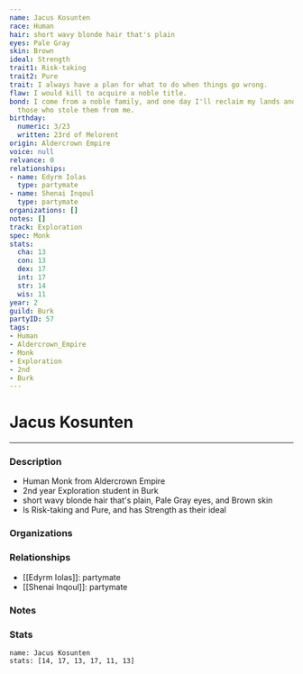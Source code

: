 ```yaml
---
name: Jacus Kosunten
race: Human
hair: short wavy blonde hair that's plain
eyes: Pale Gray
skin: Brown
ideal: Strength
trait1: Risk-taking
trait2: Pure
trait: I always have a plan for what to do when things go wrong.
flaw: I would kill to acquire a noble title.
bond: I come from a noble family, and one day I'll reclaim my lands and title from
  those who stole them from me.
birthday:
  numeric: 3/23
  written: 23rd of Melorent
origin: Aldercrown Empire
voice: null
relvance: 0
relationships:
- name: Edyrm Iolas
  type: partymate
- name: Shenai Inqoul
  type: partymate
organizations: []
notes: []
track: Exploration
spec: Monk
stats:
  cha: 13
  con: 13
  dex: 17
  int: 17
  str: 14
  wis: 11
year: 2
guild: Burk
partyID: 57
tags:
- Human
- Aldercrown_Empire
- Monk
- Exploration
- 2nd
- Burk
---
```

# Jacus Kosunten
---
### Description
- Human Monk from Aldercrown Empire
- 2nd year Exploration student in Burk
- short wavy blonde hair that's plain, Pale Gray eyes, and Brown skin
- Is Risk-taking and Pure, and has Strength as their ideal

### Organizations

### Relationships
- [[Edyrm Iolas]]: partymate
- [[Shenai Inqoul]]: partymate

### Notes

### Stats
```statblock
name: Jacus Kosunten
stats: [14, 17, 13, 17, 11, 13]
```